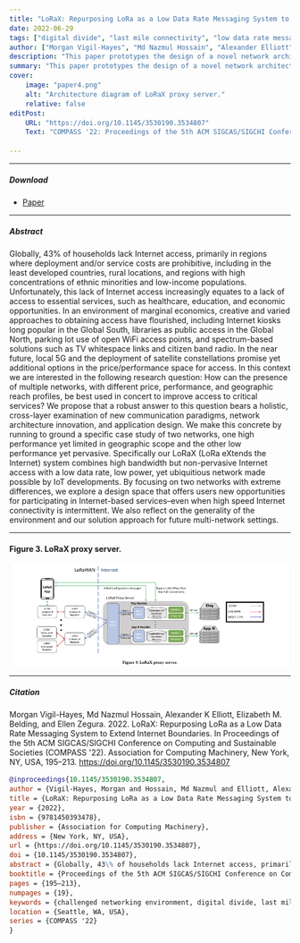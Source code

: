 ```yaml
---
title: "LoRaX: Repurposing LoRa as a Low Data Rate Messaging System to Extend Internet Boundaries"
date: 2022-06-29
tags: ["digital divide", "last mile connectivity", "low data rate messaging", "LoRa", "LPWAN", "network architecture design", "preliminary user study"]
author: ["Morgan Vigil-Hayes", "Md Nazmul Hossain", "Alexander Elliott", "Elizabeth Belding", "Ellen Zegura"]
description: "This paper prototypes the design of a novel network architecture that extends access to Internet services using multihop Low-powered Radio (LoRa) technology."
summary: "This paper prototypes the design of a novel network architecture that extends access to Internet services using multihop Low-powered Radio (LoRa) technology. We conducted a system performance evaluation and extended this with a trace-driven simulation and user study to examine its feasibility for bridging connectivity gaps."
cover:
    image: "paper4.png"
    alt: "Architecture diagram of LoRaX proxy server."
    relative: false
editPost:
    URL: "https://doi.org/10.1145/3530190.3534807"
    Text: "COMPASS '22: Proceedings of the 5th ACM SIGCAS/SIGCHI Conference on Computing and Sustainable Societies"

---
```


---

##### Download

+ [Paper](VHE+2022.pdf)

---

##### Abstract

Globally, 43% of households lack Internet access, primarily in regions where deployment and/or service costs are prohibitive, including in the least developed countries, rural locations, and regions with high concentrations of ethnic minorities and low-income populations. Unfortunately, this lack of Internet access increasingly equates to a lack of access to essential services, such as healthcare, education, and economic opportunities. In an environment of marginal economics, creative and varied approaches to obtaining access have flourished, including Internet kiosks long popular in the Global South, libraries as public access in the Global North, parking lot use of open WiFi access points, and spectrum-based solutions such as TV whitespace links and citizen band radio. In the near future, local 5G and the deployment of satellite constellations promise yet additional options in the price/performance space for access. In this context we are interested in the following research question: How can the presence of multiple networks, with different price, performance, and geographic reach profiles, be best used in concert to improve access to critical services? We propose that a robust answer to this question bears a holistic, cross-layer examination of new communication paradigms, network architecture innovation, and application design. We make this concrete by running to ground a specific case study of two networks, one high performance yet limited in geographic scope and the other low performance yet pervasive. Specifically our LoRaX (LoRa eXtends the Internet) system combines high bandwidth but non-pervasive Internet access with a low data rate, low power, yet ubiquitious network made possible by IoT developments. By focusing on two networks with extreme differences, we explore a design space that offers users new opportunities for participating in Internet-based services–even when high speed Internet connectivity is intermittent. We also reflect on the generality of the environment and our solution approach for future multi-network settings.

---

#### Figure 3. LoRaX proxy server.

![](paper4.png)

---

##### Citation

Morgan Vigil-Hayes, Md Nazmul Hossain, Alexander K Elliott, Elizabeth M. Belding, and Ellen Zegura. 2022. LoRaX: Repurposing LoRa as a Low Data Rate Messaging System to Extend Internet Boundaries. In Proceedings of the 5th ACM SIGCAS/SIGCHI Conference on Computing and Sustainable Societies (COMPASS '22). Association for Computing Machinery, New York, NY, USA, 195–213. https://doi.org/10.1145/3530190.3534807

```BibTeX
@inproceedings{10.1145/3530190.3534807,
author = {Vigil-Hayes, Morgan and Hossain, Md Nazmul and Elliott, Alexander K and Belding, Elizabeth M. and Zegura, Ellen},
title = {LoRaX: Repurposing LoRa as a Low Data Rate Messaging System to Extend Internet Boundaries},
year = {2022},
isbn = {9781450393478},
publisher = {Association for Computing Machinery},
address = {New York, NY, USA},
url = {https://doi.org/10.1145/3530190.3534807},
doi = {10.1145/3530190.3534807},
abstract = {Globally, 43\% of households lack Internet access, primarily in regions where deployment and/or service costs are prohibitive, including in the least developed countries, rural locations, and regions with high concentrations of ethnic minorities and low-income populations. Unfortunately, this lack of Internet access increasingly equates to a lack of access to essential services, such as healthcare, education, and economic opportunities. In an environment of marginal economics, creative and varied approaches to obtaining access have flourished, including Internet kiosks long popular in the Global South, libraries as public access in the Global North, parking lot use of open WiFi access points, and spectrum-based solutions such as TV whitespace links and citizen band radio. In the near future, local 5G and the deployment of satellite constellations promise yet additional options in the price/performance space for access. In this context we are interested in the following research question: How can the presence of multiple networks, with different price, performance, and geographic reach profiles, be best used in concert to improve access to critical services? We propose that a robust answer to this question bears a holistic, cross-layer examination of new communication paradigms, network architecture innovation, and application design. We make this concrete by running to ground a specific case study of two networks, one high performance yet limited in geographic scope and the other low performance yet pervasive. Specifically our LoRaX (LoRa eXtends the Internet) system combines high bandwidth but non-pervasive Internet access with a low data rate, low power, yet ubiquitious network made possible by IoT developments. By focusing on two networks with extreme differences, we explore a design space that offers users new opportunities for participating in Internet-based services–even when high speed Internet connectivity is intermittent. We also reflect on the generality of the environment and our solution approach for future multi-network settings.},
booktitle = {Proceedings of the 5th ACM SIGCAS/SIGCHI Conference on Computing and Sustainable Societies},
pages = {195–213},
numpages = {19},
keywords = {challenged networking environment, digital divide, last mile connectivity, LPWAN, low data rate messaging, LoRa},
location = {Seattle, WA, USA},
series = {COMPASS '22}
}
```

